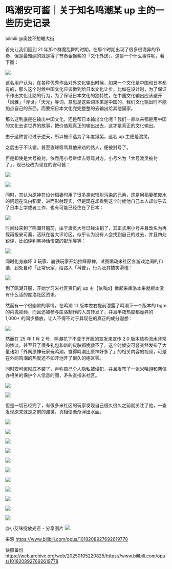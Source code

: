 # 鸣潮安可酱｜关于知名鸣潮某 up 主的一些历史记录

bilibili @奥兹不想睡大街

首先让我们回到 21 年那个群魔乱舞的时期，在那个时期出现了很多很诡异的节奏，但是最难绷的就是得了节奏金猴奖的「文化外送」，这是一个什么事件呢，看下图：

![](https://raw.githubusercontent.com/KugouGames/iming-blog/refs/heads/main/evil-of-kurogames/images/1018208927692619778/1.jpg)

该名用户认为，在各种优秀作品对外文化输出时候，如果一个文化是中国和日本都有的，那么这个时候中国文化应该做到给日本文化让步，比如在设计时，为了保证不作出文化让路的行为，为了保证日本文化的独特性，在中国文化输出应该避开「风雅」「浮世」「天光」等词，意思是这些词本来是中国的，我们文化输出时不能加点自己的东西，而要把日本文化完完整整的去输出给其他国家。

那么这到底是在输出中国文化，还是帮日本输出文化呢？我们一直以来都是用中国的文化去讲世界的故事，把价值观真正的输出出去，这才是真正的文化输出。

由于这种言论过于逆天，所以被评选为了年度猴奖，这名 up 主便是渡灵。

之后由于不认错，甚至直球辱骂其他来劝的路人，便被封号了。

但是即使是大号被封，依然用小号继续去辱骂对方，小号名为「大号渡灵被封了」，现已经改为现在的安可酱：

![](https://raw.githubusercontent.com/KugouGames/iming-blog/refs/heads/main/evil-of-kurogames/images/1018208927692619778/2.jpg)

![](https://raw.githubusercontent.com/KugouGames/iming-blog/refs/heads/main/evil-of-kurogames/images/1018208927692619778/3.jpg)

同时，其认为原神在设计稻妻时用了很多类似辐射污染的元素，这是用稻妻核废水的问题在洗白稻妻，进而影射现实，但是现在却看到这个时候他自己本人却似乎去了日本上学或者工作，也有可能已经住在了日本：

![](https://raw.githubusercontent.com/KugouGames/iming-blog/refs/heads/main/evil-of-kurogames/images/1018208927692619778/4.jpg)

时间线来到了鸣潮开服前，由于渡灵大号已经注销了，其正式用小号并且改名为再探再报安可酱，活跃在各大评论区，似乎认为没有人会找到自己的过去，并且四处锐评，比如评判黑神话悟空的配乐等等：

![](https://raw.githubusercontent.com/KugouGames/iming-blog/refs/heads/main/evil-of-kurogames/images/1018208927692619778/5.jpg)

同时化身崩坏 3 玩家、崩铁玩家开始拉踩原神，试图煽动米社区各游戏之间的和谐，到处自称「正常玩家」给路人「科普」，行为及其搞笑滑稽：

![](https://raw.githubusercontent.com/KugouGames/iming-blog/refs/heads/main/evil-of-kurogames/images/1018208927692619778/6.jpg)

到了鸣潮开服，开始学习米社区资讯的 up 主【依和p】做起来库洛本来就根本没有什么活的库洛社区资讯。

然而有一个很幽默的事情，在鸣潮 1.1 版本左右提前泄露了鸣潮下一个版本的 bgm 的内鬼视频，而且还被参与库洛制作的人员转发了，并且半夜热度都诡异的 1,000+ 的同步播放，让人不得不对于其现在的真正的成分遐想：

![](https://raw.githubusercontent.com/KugouGames/iming-blog/refs/heads/main/evil-of-kurogames/images/1018208927692619778/7.jpg)

然而在 25 年 1 月 2 号，鸣潮花了不亚于开服的宣发来宣传 2.0 版本结构流水非常的惨淡，甚至开了很多礼包和新的皮肤都挽救不了，这个时候安可酱突然发布了大量诸如「外网原神玩家玩鸣潮，觉得鸣潮比原神好多了」的相关内容的视频，可是在外网鸣潮的热度还不如开池开了很久的绝区零。

同时安可酱彻底不装了，声称自己个人隐私被侵犯，并且发布了一张米哈游和网信办相关的保护个人信息的图，矛头直指米社区。

![](https://raw.githubusercontent.com/KugouGames/iming-blog/refs/heads/main/evil-of-kurogames/images/1018208927692619778/8.jpg)

![](https://raw.githubusercontent.com/KugouGames/iming-blog/refs/heads/main/evil-of-kurogames/images/1018208927692619778/9.jpg)

但是一切已经完了，有很多米社区的玩家发现自己很久很久之前就关注了他，一查发现原来就是之前的渡灵，真相便渐渐浮出水面。

![](https://raw.githubusercontent.com/KugouGames/iming-blog/refs/heads/main/evil-of-kurogames/images/1018208927692619778/10.jpg)

![](https://raw.githubusercontent.com/KugouGames/iming-blog/refs/heads/main/evil-of-kurogames/images/1018208927692619778/11.jpg)

![](https://raw.githubusercontent.com/KugouGames/iming-blog/refs/heads/main/evil-of-kurogames/images/1018208927692619778/12.jpg)

![](https://raw.githubusercontent.com/KugouGames/iming-blog/refs/heads/main/evil-of-kurogames/images/1018208927692619778/13.jpg)

![](https://raw.githubusercontent.com/KugouGames/iming-blog/refs/heads/main/evil-of-kurogames/images/1018208927692619778/14.jpg)

![](https://raw.githubusercontent.com/KugouGames/iming-blog/refs/heads/main/evil-of-kurogames/images/1018208927692619778/15.jpg)

![](https://raw.githubusercontent.com/KugouGames/iming-blog/refs/heads/main/evil-of-kurogames/images/1018208927692619778/16.jpg)

![](https://raw.githubusercontent.com/KugouGames/iming-blog/refs/heads/main/evil-of-kurogames/images/1018208927692619778/17.jpg)

![](https://raw.githubusercontent.com/KugouGames/iming-blog/refs/heads/main/evil-of-kurogames/images/1018208927692619778/18.jpg)

![](https://raw.githubusercontent.com/KugouGames/iming-blog/refs/heads/main/evil-of-kurogames/images/1018208927692619778/19.jpg)

![](https://raw.githubusercontent.com/KugouGames/iming-blog/refs/heads/main/evil-of-kurogames/images/1018208927692619778/20.jpg)

@小艾咪绽放光芒 - 分享图片 ![](https://raw.githubusercontent.com/KugouGames/iming-blog/refs/heads/main/evil-of-kurogames/images/1018208927692619778/21.jpg)

来源 https://www.bilibili.com/opus/1018208927692619778

快照备份 https://web.archive.org/web/20250105220825/https://www.bilibili.com/opus/1018208927692619778
